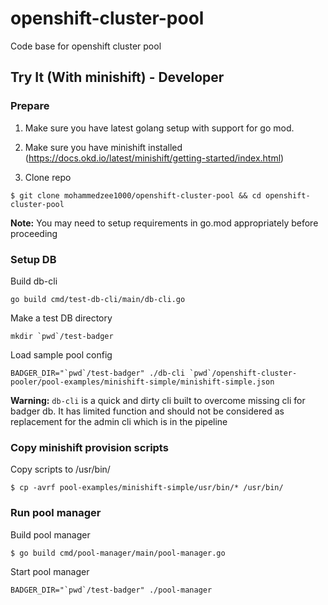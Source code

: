 # openshift-cluster-pool
Code base for openshift cluster pool

## Try It (With minishift) - Developer

### Prepare

1. Make sure you have latest golang setup with support for go mod.

1. Make sure you have minishift installed (https://docs.okd.io/latest/minishift/getting-started/index.html)

1. Clone repo
```
$ git clone mohammedzee1000/openshift-cluster-pool && cd openshift-cluster-pool
```

**Note:** You may need to setup requirements in go.mod appropriately before proceeding

### Setup DB

Build db-cli

```
go build cmd/test-db-cli/main/db-cli.go
```

Make a test DB directory
```
mkdir `pwd`/test-badger
```
Load sample pool config

```
BADGER_DIR="`pwd`/test-badger" ./db-cli `pwd`/openshift-cluster-pooler/pool-examples/minishift-simple/minishift-simple.json
```

**Warning:** `db-cli` is a quick and dirty cli built to overcome missing cli for badger db.
It has limited function and should not be considered as replacement for the admin cli
which is in the pipeline

### Copy minishift provision scripts

Copy scripts to /usr/bin/
```
$ cp -avrf pool-examples/minishift-simple/usr/bin/* /usr/bin/
```

### Run pool manager

Build pool manager

```
$ go build cmd/pool-manager/main/pool-manager.go
```


Start pool manager

```
BADGER_DIR="`pwd`/test-badger" ./pool-manager
```
